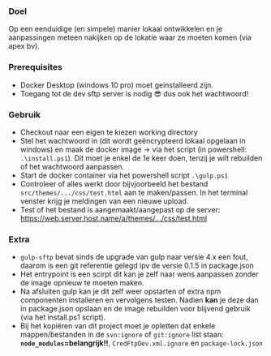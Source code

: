 
### Doel
Op een eenduidige (en simpele) manier lokaal ontwikkelen en je aanpassingen meteen nakijken op de lokatie waar ze moeten komen (via apex bv).

### Prerequisites
- Docker Desktop (windows 10 pro) moet geinstalleerd zijn.
- Toegang tot de dev sftp server is nodig 😎 dus ook het wachtwoord!

### Gebruik
- Checkout naar een eigen te kiezen working directory
- Stel het wachtwoord in (dit wordt geëncrypteerd lokaal opgelaan in windows) en maak de docker image -> via het script (in powershell: ``.\install.ps1``). Dit moet je enkel de 1e keer doen, tenzij je wilt rebuilden of het wachtwoord aanpassen.
- Start de docker container via het powershell script ``.\gulp.ps1``
- Controleer of alles werkt door bijvjoorbeeld het bestand ``src/themes/.../css/test.html`` aan te maken/passen. In het terminal venster krijg je meldingen van een nieuwe upload.
- Test of het bestand is aangemaakt/aangepast op de server: https://web.server.host.name/a/themes/.../css/test.html

### Extra
- ``gulp-sftp`` bevat sinds de upgrade van gulp naar versie 4.x een fout, daarom is een git referentie gelegd ipv de versie 0.1.5 in package.json
- Het entrypoint is een scirpt dit kan je zelf naar wens aanpassen zonder de image opnieuw te moeten maken.
- Na afsluiten gulp kan je dit zelf weer opstarten of extra npm componenten installeren en vervolgens testen. Nadien __kan__ je deze dan in package.json opslaan en de image rebuilden voor blijvend gebruik (via het install.ps1 script).
- Bij het kopiëren van dit project moet je opletten dat enkele mappen/bestanden in de ``svn:ignore`` of ``git:ignore`` list staan: 
__``node_modules``=belangrijk!!__, ``CredFtpDev.xml.ignore`` en ``package-lock.json``
